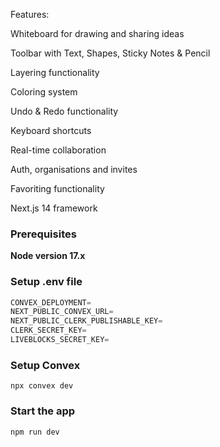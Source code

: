 Features:

Whiteboard for drawing and sharing ideas

Toolbar with Text, Shapes, Sticky Notes & Pencil

Layering functionality

Coloring system

Undo & Redo functionality

Keyboard shortcuts

Real-time collaboration

Auth, organisations and invites

Favoriting functionality

Next.js 14 framework

### Prerequisites

**Node version 17.x**

### Setup .env file

```js
CONVEX_DEPLOYMENT=
NEXT_PUBLIC_CONVEX_URL=
NEXT_PUBLIC_CLERK_PUBLISHABLE_KEY=
CLERK_SECRET_KEY=
LIVEBLOCKS_SECRET_KEY=
```

### Setup Convex

```shell
npx convex dev

```

### Start the app

```shell
npm run dev
```
